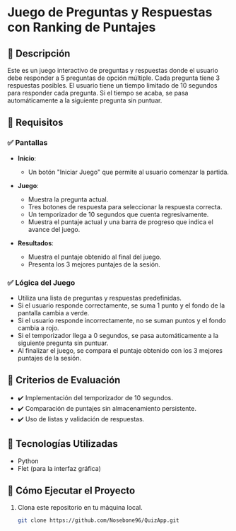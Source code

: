 # Juego de Preguntas y Respuestas con Ranking de Puntajes

## 📌 Descripción
Este es un juego interactivo de preguntas y respuestas donde el usuario debe responder a 5 preguntas de opción múltiple. Cada pregunta tiene 3 respuestas posibles. El usuario tiene un tiempo limitado de 10 segundos para responder cada pregunta. Si el tiempo se acaba, se pasa automáticamente a la siguiente pregunta sin puntuar.

## 📌 Requisitos

### ✅ Pantallas
- **Inicio**: 
  - Un botón "Iniciar Juego" que permite al usuario comenzar la partida.
  
- **Juego**:
  - Muestra la pregunta actual.
  - Tres botones de respuesta para seleccionar la respuesta correcta.
  - Un temporizador de 10 segundos que cuenta regresivamente.
  - Muestra el puntaje actual y una barra de progreso que indica el avance del juego.

- **Resultados**:
  - Muestra el puntaje obtenido al final del juego.
  - Presenta los 3 mejores puntajes de la sesión.

### ✅ Lógica del Juego
- Utiliza una lista de preguntas y respuestas predefinidas.
- Si el usuario responde correctamente, se suma 1 punto y el fondo de la pantalla cambia a verde.
- Si el usuario responde incorrectamente, no se suman puntos y el fondo cambia a rojo.
- Si el temporizador llega a 0 segundos, se pasa automáticamente a la siguiente pregunta sin puntuar.
- Al finalizar el juego, se compara el puntaje obtenido con los 3 mejores puntajes de la sesión.

## 📌 Criterios de Evaluación
- ✔️ Implementación del temporizador de 10 segundos.
- ✔️ Comparación de puntajes sin almacenamiento persistente.
- ✔️ Uso de listas y validación de respuestas.

## 📌 Tecnologías Utilizadas
- Python
- Flet (para la interfaz gráfica)

## 📌 Cómo Ejecutar el Proyecto
1. Clona este repositorio en tu máquina local.
   ```bash
   git clone https://github.com/Nosebone96/QuizApp.git